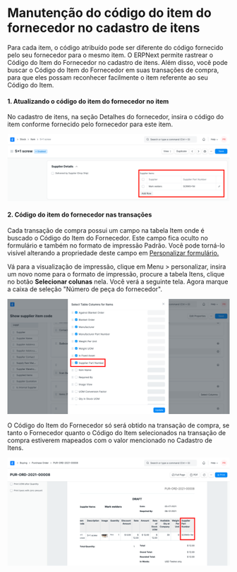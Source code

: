 # Manutenção do código do item do fornecedor no cadastro de itens



Para cada item, o código atribuído pode ser diferente do código fornecido pelo seu fornecedor para o mesmo item. O ERPNext permite rastrear o Código do Item do Fornecedor no cadastro de itens. Além disso, você pode buscar o Código do Item do Fornecedor em suas transações de compra, para que eles possam reconhecer facilmente o item referente ao seu Código do Item.


#### 1. Atualizando o código do item do fornecedor no item


No cadastro de itens, na seção Detalhes do fornecedor, insira o código do item conforme fornecido pelo fornecedor para este item.


![Código do item do fornecedor](/files/supplier-item-code.png)


#### 2. Código do item do fornecedor nas transações


Cada transação de compra possui um campo na tabela Item onde é buscado o Código do Item do Fornecedor. Este campo fica oculto no formulário e também no formato de impressão Padrão. Você pode torná-lo visível alterando a propriedade deste campo em [Personalizar formulário.](/docs/pt/customize-erpnext/customize-form.html)


Vá para a visualização de impressão, clique em Menu > personalizar, insira um novo nome para o formato de impressão, procure a tabela Itens, clique no botão **Selecionar colunas** nela. Você verá a seguinte tela. Agora marque a caixa de seleção "Número de peça do fornecedor".


![Formato de impressão da peça do item do fornecedor](/files/supplier-item-code-print-format.png)


O Código do Item do Fornecedor só será obtido na transação de compra, se tanto o Fornecedor quanto o Código do Item selecionados na transação de compra estiverem mapeados com o valor mencionado no Cadastro de Itens.


![Código do item do fornecedor na transação](/files/supplier-item-code-in-purchase-order.png)




